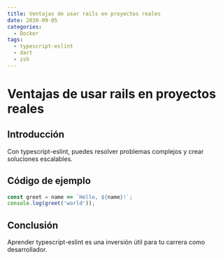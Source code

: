 ```yaml
---
title: Ventajas de usar rails en proyectos reales
date: 2030-09-05
categories:
  - Docker
tags:
  - typescript-eslint
  - dart
  - zsh
---
```


# Ventajas de usar rails en proyectos reales

## Introducción

Con typescript-eslint, puedes resolver problemas complejos y crear soluciones escalables.

## Código de ejemplo

```javascript
const greet = name => `Hello, ${name}!`;
console.log(greet('world'));
```

## Conclusión

Aprender typescript-eslint es una inversión útil para tu carrera como desarrollador.